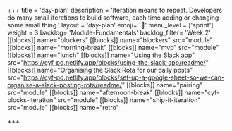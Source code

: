 +++
title = 'day-plan'
description = 'Iteration means to repeat. Developers do many small iterations to build software, each time adding or changing some small thing.'
layout = 'day-plan'
emoji= '📝'
menu_level = ['sprint']
weight = 3
backlog= 'Module-Fundamentals'
backlog_filter= 'Week 2'
[[blocks]]
name="blockers"
[[blocks]]
name="blockers"
src="module"
[[blocks]]
name="morning-break"
[[blocks]]
name="mvp"
src="module"
[[blocks]]
name="lunch"
[[blocks]]
name="Using the Slack app"
src="https://cyf-pd.netlify.app/blocks/using-the-slack-app/readme/"
[[blocks]]
name="Organising the Slack Rota for our daily posts"
src="https://cyf-pd.netlify.app/blocks/set-up-a-google-sheet-so-we-can-organise-a-slack-posting-rota/readme/"
[[blocks]]
name="pairing"
src="module"
[[blocks]]
name="afternoon-break"
[[blocks]]
name="cyf-blocks-iteration"
src="module"
[[blocks]]
name="ship-it-iteration"
src="module"
[[blocks]]
name="retro"

+++
